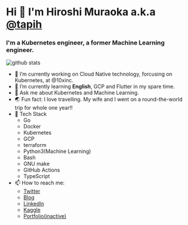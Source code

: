 # Hi 👋 I'm Hiroshi Muraoka a.k.a <a href=https://github.com/tapih>@tapih</a>
### I'm a Kubernetes engineer, a former Machine Learning engineer.

<!--
**tapih/tapih** is a ✨ _special_ ✨ repository because its `README.md` (this file) appears on your GitHub profile.

Here are some ideas to get you started:

-->

![github stats](https://github-readme-stats.vercel.app/api?username=tapih&show_icons=true&theme=tokyonight)

- 🔭 I’m currently working on Cloud Native technology, forcusing on Kubernetes, at @10xinc.
- 🌱 I’m currently learning <b>English</b>, GCP and Flutter in my spare time.
- 💬 Ask me about Kubernetes and Machine Learning.
- 🌏 Fun fact: I love travelling. My wife and I went on a round-the-world trip for whole one year!!
- 🌼 Tech Stack
  - Go
  - Docker
  - Kubernetes
  - GCP
  - terraform
  - Python3(Machine Learning)
  - Bash
  - GNU make
  - GitHub Actions
  - TypeScript
- 📫 How to reach me:
  - [Twitter](https://twitter.com/_tapih)
  - [Blog](https://blog.tapih.dev)
  - [LinkedIn](https://jp.linkedin.com/in/hiroshi-muraoka-a4357770/en-us)
  - [Kaggle](https://www.kaggle.com/pseprop)
  - [Portfolio(inactive)](https://portfolio.tapih.dev)

